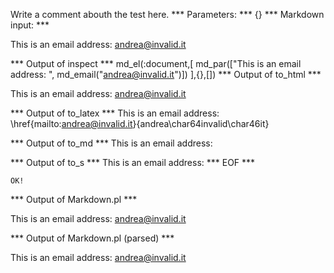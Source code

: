 Write a comment abouth the test here.
*** Parameters: ***
{}
*** Markdown input: ***


This is an email address: <andrea@invalid.it>
	
*** Output of inspect ***
md_el(:document,[
	md_par(["This is an email address: ", md_email("andrea@invalid.it")])
],{},[])
*** Output of to_html ***

<p>This is an email address: <a href='mailto:andrea@invalid.it'>&#097;&#110;&#100;&#114;&#101;&#097;&#064;&#105;&#110;&#118;&#097;&#108;&#105;&#100;&#046;&#105;&#116;</a></p>

*** Output of to_latex ***
This is an email address: \href{mailto:andrea@invalid.it}{andrea\char64invalid\char46it}


*** Output of to_md ***
This is an email address:


*** Output of to_s ***
This is an email address: 
*** EOF ***



	OK!



*** Output of Markdown.pl ***
<p>This is an email address: <a href="&#109;&#97;&#105;&#108;&#x74;o:&#97;n&#x64;&#114;&#101;&#x61;&#64;&#105;&#x6E;&#118;&#97;&#108;i&#x64;&#46;&#105;&#x74;">&#97;n&#x64;&#114;&#101;&#x61;&#64;&#105;&#x6E;&#118;&#97;&#108;i&#x64;&#46;&#105;&#x74;</a></p>

*** Output of Markdown.pl (parsed) ***
<p>This is an email address: <a href='&amp;#109;&amp;#97;&amp;#105;&amp;#108;&amp;#x74;o:&amp;#97;n&amp;#x64;&amp;#114;&amp;#101;&amp;#x61;&amp;#64;&amp;#105;&amp;#x6E;&amp;#118;&amp;#97;&amp;#108;i&amp;#x64;&amp;#46;&amp;#105;&amp;#x74;'>&#97;n&#x64;&#114;&#101;&#x61;&#64;&#105;&#x6E;&#118;&#97;&#108;i&#x64;&#46;&#105;&#x74;</a
   ></p
 >